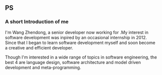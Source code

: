 ## PS

### A short Introduction of me
I'm Wang Zhendong, a senior developer now working for <Company>.My interest in software development was inpired by an occasional internship in 2012. Since that I began to learn software development myself and soon become a creative and efficient developer. 

Though I'm interested in a wide range of topics in software engineering, the best 4 are language design, software architecture and model driven development and meta-programming.


